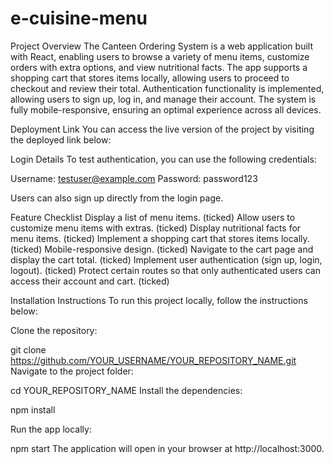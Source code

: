 # e-cuisine-menu
Project Overview
The Canteen Ordering System is a web application built with React, enabling users to browse a variety of menu items, customize orders with extra options, and view nutritional facts. The app supports a shopping cart that stores items locally, allowing users to proceed to checkout and review their total. Authentication functionality is implemented, allowing users to sign up, log in, and manage their account. The system is fully mobile-responsive, ensuring an optimal experience across all devices.

Deployment Link
You can access the live version of the project by visiting the deployed link below:

Login Details
To test authentication, you can use the following credentials:

Username: testuser@example.com
Password: password123

Users can also sign up directly from the login page.

Feature Checklist
 Display a list of menu items. (ticked)
 Allow users to customize menu items with extras. (ticked)
 Display nutritional facts for menu items. (ticked)
 Implement a shopping cart that stores items locally. (ticked)
 Mobile-responsive design. (ticked)
 Navigate to the cart page and display the cart total. (ticked)
 Implement user authentication (sign up, login, logout). (ticked)
 Protect certain routes so that only authenticated users can access their account and cart. (ticked)

 Installation Instructions
To run this project locally, follow the instructions below:

Clone the repository:

git clone https://github.com/YOUR_USERNAME/YOUR_REPOSITORY_NAME.git
Navigate to the project folder:

cd YOUR_REPOSITORY_NAME
Install the dependencies:

npm install

Run the app locally:

npm start
The application will open in your browser at http://localhost:3000.

